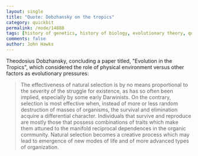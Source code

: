 ```yaml
---
layout: single 
title: "Quote: Dobzhansky on the tropics" 
category: quickbit
permalink: /node/14888
tags: [history of genetics, history of biology, evolutionary theory, quotes, climate] 
comments: false 
author: John Hawks 
---
```


Theodosius Dobzhansky, concluding a paper titled, "Evolution in the Tropics", which considered the role of physical environment versus other factors as evolutionary pressures: 

<blockquote>The effectiveness of natural selection is by no means proportional to the severity of the struggle for existence, as has so often been implied, especially by some early Darwinists. On the contrary, selection is most effective when, instead of more or less random destruction of masses of organisms, the survival and elimination acquire a differential character. Individuals that survive and reproduce are mostly those that possess combinations of traits which make them attuned to the manifold reciprocal dependences in the organic community. Natural selection becomes a creative process which may lead to emergence of new modes of life and of more advanced types of organization.</blockquote>

